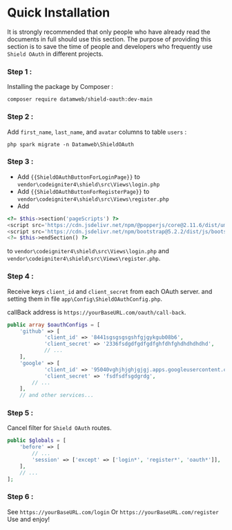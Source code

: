 # Quick Installation
It is strongly recommended that only people who have already read the documents in full should use this section. The purpose of providing this section is to save the time of people and developers who frequently use `Shield OAuth` in different projects.
### Step 1 : 
Installing the package by Composer :
```console
composer require datamweb/shield-oauth:dev-main
```
### Step 2 :
Add `first_name`, `last_name`, and `avatar` columns to table `users` :

```console
php spark migrate -n Datamweb\ShieldOAuth
```
 ### Step 3 : 

 - Add `{{ShieldOAuthButtonForLoginPage}}` to `vendor\codeigniter4\shield\src\Views\login.php`
 - Add `{{ShieldOAuthButtonForRegisterPage}}` to `vendor\codeigniter4\shield\src\Views\register.php`
 - Add
```php
<?= $this->section('pageScripts') ?>
<script src='https://cdn.jsdelivr.net/npm/@popperjs/core@2.11.6/dist/umd/popper.min.js' integrity='sha384-oBqDVmMz9ATKxIep9tiCxS/Z9fNfEXiDAYTujMAeBAsjFuCZSmKbSSUnQlmh/jp3' crossorigin='anonymous'></script>
<script src='https://cdn.jsdelivr.net/npm/bootstrap@5.2.2/dist/js/bootstrap.min.js' integrity='sha384-IDwe1+LCz02ROU9k972gdyvl+AESN10+x7tBKgc9I5HFtuNz0wWnPclzo6p9vxnk' crossorigin='anonymous'></script>
<?= $this->endSection() ?>
```
 to `vendor\codeigniter4\shield\src\Views\login.php` and `vendor\codeigniter4\shield\src\Views\register.php`.
 
  ### Step 4 : 
Receive keys `client_id` and `client_secret` from each OAuth server. and setting them in file `app\Config\ShieldOAuthConfig.php`.

callBack address is `https://yourBaseURL.com/oauth/call-back`.
```php
public array $oauthConfigs = [
    'github' => [
            'client_id' => '8441sgsgsgsgshfgjgykgub08b6',
            'client_secret' => '2336fsdgdfgdfgdfghfdhfghdhdhdhdhd',
            // ...
    ],
    'google' => [
            'client_id' => '95040vghjhjghjgjgj.apps.googleusercontent.com',
            'client_secret' => 'fsdfsdfsgdgrdg',
        // ...
    ],
    // and other services...
```

### Step 5 : 
Cancel filter for `Shield OAuth` routes.
```php
public $globals = [
    'before' => [
        // ...
        'session' => ['except' => ['login*', 'register*', 'oauth*']],
    ],
    // ...
];
```
### Step 6 :
See `https://yourBaseURL.com/login` Or `https://yourBaseURL.com/register` Use and enjoy!
